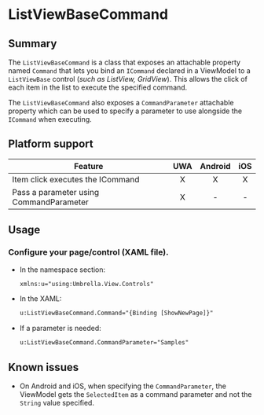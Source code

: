 ﻿# ListViewBaseCommand

## Summary

The `ListViewBaseCommand` is a class that exposes an attachable property named `Command` that lets you bind an `ICommand` declared in a ViewModel to a `ListViewBase` control (*such as ListView, GridView*). This allows the click of each item in the list to execute the specified command.

The `ListViewBaseCommand` also exposes a `CommandParameter` attachable property which can be used to specify a parameter to use alongside the `ICommand` when executing.


## Platform support

| Feature                                               | UWA | Android | iOS |
| ----------------------------------------------------- |:---:|:-------:|:---:|
| Item click executes the ICommand                      |  X  |    X    |  X  |
| Pass a parameter using CommandParameter               |  X  |    -    |  -  |

## Usage

### Configure your page/control (XAML file).

- In the namespace section:

    ```xml
    xmlns:u="using:Umbrella.View.Controls"
    ```

- In the XAML:

    ```xml
    u:ListViewBaseCommand.Command="{Binding [ShowNewPage]}"
    ```

- If a parameter is needed:
    ```xml
    u:ListViewBaseCommand.CommandParameter="Samples"
    ```



## Known issues

- On Android and iOS, when specifying the `CommandParameter`, the ViewModel gets the `SelectedItem` as a command parameter and not the `String` value specified.